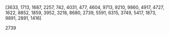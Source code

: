 [3633, 1713, 1687, 2257, 742, 4031, 477, 4604, 9713, 9210, 9860, 4917, 4727, 1622, 8852, 1859, 3952, 3218,
 8680, 2739, 5591, 6315, 3749, 5417, 1873, 9891, 2891, 1416]
 
2739
